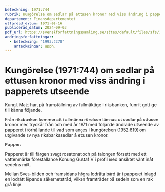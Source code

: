 ```yaml
---
beteckning: 1971:744
rubrik: Kungörelse om sedlar på ettusen kronor med viss ändring i papperets utseende
departement: Finansdepartementet
utfardad_datum: 1971-09-16
publicerad_datum: 2024-09-03
pdf_url: https://svenskforfattningssamling.se/sites/default/files/sfs/1971-09/SFS1971-744.pdf
andringsforfattningar:
  - beteckning: "1993:1278"
    anteckningar: upph.
---
```


# Kungörelse (1971:744) om sedlar på ettusen kronor med viss ändring i papperets utseende

Kungl. Maj:t har, på framställning av fullmäktige i riksbanken, funnit gott ge till känna följande.

Från riksbanken kommer att i allmänna rörelsen lämnas ut sedlar på ettusen kronor med tryckår från och med år 1971 med följande ändrade utseende av papperet i förhållande till vad som anges i kungörelsen ([1952:619](https://selex.se/eli/sfs/1952/619)) om utgivande av nya riksbankssedlar å ettusen kronor.

Papper:

Papperet är till färgen svagt rosatonat och på talongen försett med ett vattenmärke föreställande Konung Gustaf V i profil med ansiktet vänt inåt sedelns mitt.

Mellan Svea-bilden och framsidans högra lodräta bård är i papperet inlagd en lodrätt löpande säkerhetstråd, vilken framträder på sedeln som en rak grå linje.